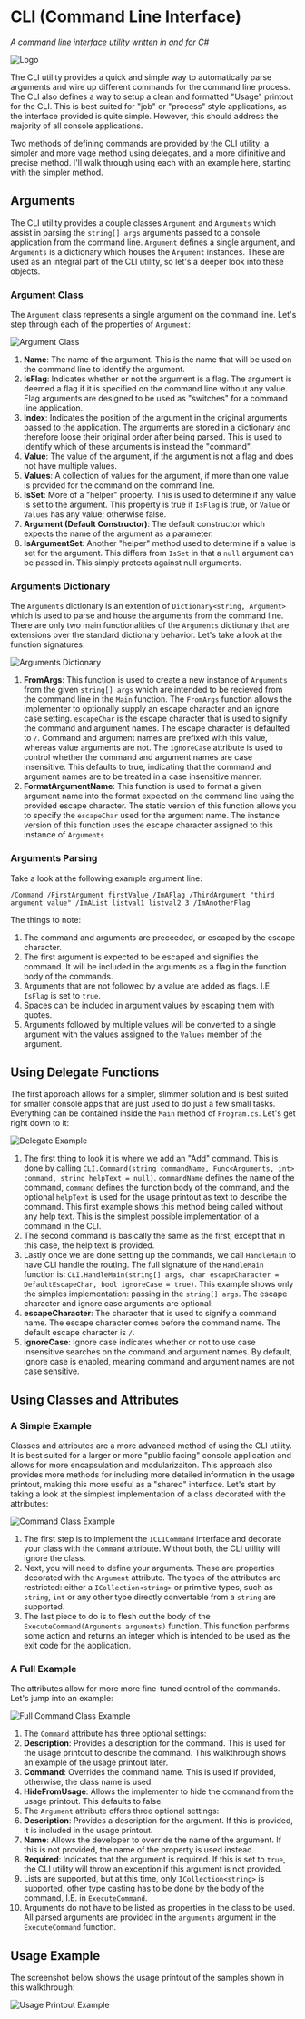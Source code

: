 # CLI (Command Line Interface)
_A command line interface utility written in and for C#_

![Logo](http://i.imgur.com/bchzEGf.png)

The CLI utility provides a quick and simple way to automatically parse arguments and wire up different commands for the command line process.  The CLI also defines a way to setup a clean and formatted "Usage" printout for the CLI.  This is best suited for "job" or "process" style applications, as the interface provided is quite simple.  However, this should address the majority of all console applications.

Two methods of defining commands are provided by the CLI utility; a simpler and more vage method using delegates, and a more difinitive and precise method.  I'll walk through using each with an example here, starting with the simpler method.

## Arguments
The CLI utility provides a couple classes `Argument` and `Arguments` which assist in parsing the `string[] args` arguments passed to a console application from the command line. `Argument` defines a single argument, and `Arguments` is a dictionary which houses the `Argument` instances.  These are used as an integral part of the CLI utility, so let's a deeper look into these objects.

### Argument Class
The `Argument` class represents a single argument on the command line.  Let's step through each of the properties of `Argument`:

![Argument Class](http://i.imgur.com/iKUd0QL.png)

1. **Name**: The name of the argument.  This is the name that will be used on the command line to identify the argument.
2. **IsFlag**: Indicates whether or not the argument is a flag.  The argument is deemed a flag if it is specified on the command line without any value.  Flag arguments are designed to be used as "switches" for a command line application.
3. **Index**: Indicates the position of the argument in the original arguments passed to the application.  The arguments are stored in a dictionary and therefore loose their original order after being parsed.  This is used to identify which of these arguments is instead the "command".
4. **Value**: The value of the argument, if the argument is not a flag and does not have multiple values.
5. **Values**: A collection of values for the argument, if more than one value is provided for the command on the command line.
6. **IsSet**: More of a "helper" property.  This is used to determine if any value is set to the argument.  This property is true if `IsFlag` is true, or `Value` or `Values` has any value; otherwise false.
7. **Argument (Default Constructor)**: The default constructor which expects the name of the argument as a parameter.
8. **IsArgumentSet**: Another "helper" method used to determine if a value is set for the argument.  This differs from `IsSet` in that a `null` argument can be passed in.  This simply protects against null arguments.

### Arguments Dictionary
The `Arguments` dictionary is an extention of `Dictionary<string, Argument>` which is used to parse and house the arguments from the command line.  There are only two main functionalities of the `Arguments` dictionary that are extensions over the standard dictionary behavior.  Let's take a look at the function signatures:

![Arguments Dictionary](http://i.imgur.com/Y0o9deK.png)

1. **FromArgs**: This function is used to create a new instance of `Arguments` from the given `string[] args` which are intended to be recieved from the command line in the `Main` function.  The `FromArgs` function allows the implementer to optionally supply an escape character and an ignore case setting.  `escapeChar` is the escape character that is used to signify the command and argument names.  The escape character is defaulted to `/`.  Command and argument names are prefixed with this value, whereas value arguments are not.  The `ignoreCase` attribute is used to control whether the command and argument names are case insensitive.  This defaults to true, indicating that the command and argument names are to be treated in a case insensitive manner.
2. **FormatArgumentName**: This function is used to format a given argument name into the format expected on the command line using the provided escape character.  The static version of this function allows you to specify the `escapeChar` used for the argument name.  The instance version of this function uses the escape character assigned to this instance of `Arguments`

### Arguments Parsing
Take a look at the following example argument line:

`/Command /FirstArgument firstValue /ImAFlag /ThirdArgument "third argument value" /ImAList listval1 listval2 3 /ImAnotherFlag`

The things to note:  

1. The command and arguments are preceeded, or escaped by the escape character.
2. The first argument is expected to be escaped and signifies the command.  It will be included in the arguments as a flag in the function body of the commands.
3. Arguments that are not followed by a value are added as flags.  I.E. `IsFlag` is set to `true`.
4. Spaces can be included in argument values by escaping them with quotes.
5. Arguments followed by multiple values will be converted to a single argument with the values assigned to the `Values` member of the argument.

## Using Delegate Functions
The first approach allows for a simpler, slimmer solution and is best suited for smaller console apps that are just used to do just a few small tasks.  Everything can be contained inside the `Main` method of `Program.cs`.  Let's get right down to it:

![Delegate Example](http://i.imgur.com/sf19znU.png)

1. The first thing to look it is where we add an "Add" command.  This is done by calling `CLI.Command(string commandName, Func<Arguments, int> command, string helpText = null)`.  `commandName` defines the name of the command, `command` defines the function body of the command, and the optional `helpText` is used for the usage printout as text to describe the command.  This first example shows this method being called without any help text.  This is the simplest possible implementation of a command in the CLI.
2. The second command is basically the same as the first, except that in this case, the help text is provided.
3. Lastly once we are done setting up the commands, we call `HandleMain` to have CLI handle the routing.  The full signature of the `HandleMain` function is: `CLI.HandleMain(string[] args, char escapeCharacter = DefaultEscapeChar, bool ignoreCase = true)`.  This example shows only the simples implementation: passing in the `string[] args`.  The escape character and ignore case arguments are optional:
  1. **escapeCharacter**: The character that is used to signify a command name.  The escape character comes before the command name.  The default escape character is `/`.
  2. **ignoreCase**: Ignore case indicates whether or not to use case insensitive searches on the command and argument names.  By default, ignore case is enabled, meaning command and argument names are not case sensitive.

## Using Classes and Attributes
### A Simple Example
Classes and attributes are a more advanced method of using the CLI utility.  It is best suited for a larger or more "public facing" console application and allows for more encapsulation and modularizaiton.  This approach also provides more methods for including more detailed information in the usage printout, making this more useful as a "shared" interface.  Let's start by taking a look at the simplest implementation of a class decorated with the attributes:

![Command Class Example](http://i.imgur.com/qXMv8GK.png)

1. The first step is to implement the `ICLICommand` interface and decorate your class with the `Command` attribute.  Without both, the CLI utility will ignore the class.
2. Next, you will need to define your arguments.  These are properties decorated with the `Argument` attribute.  The types of the attributes are restricted: either a `ICollection<string>` or primitive types, such as `string`, `int` or any other type directly convertable from a `string` are supported.
3. The last piece to do is to flesh out the body of the `ExecuteCommand(Arguments arguments)` function.  This function performs some action and returns an integer which is intended to be used as the exit code for the application.

### A Full Example
The attributes allow for more more fine-tuned control of the commands.  Let's jump into an example:

![Full Command Class Example](http://i.imgur.com/itpZp97.png)

1. The `Command` attribute has three optional settings:
  1. **Description**: Provides a description for the command.  This is used for the usage printout to describe the command.  This walkthrough shows an example of the usage printout later.
  2. **Command**: Overrides the command name.  This is used if provided, otherwise, the class name is used.
  3. **HideFromUsage**: Allows the implementer to hide the command from the usage printout.  This defaults to false.
2. The `Argument` attribute offers three optional settings:
  1. **Description**: Provides a description for the argument.  If this is provided, it is included in the usage printout.
  2. **Name**: Allows the developer to override the name of the argument.  If this is not provided, the name of the property is used instead.
  3. **Required**: Indicates that the argument is required.  If this is set to `true`, the CLI utility will throw an exception if this argument is not provided.
3. Lists are supported, but at this time, only `ICollection<string>` is supported, other type casting has to be done by the body of the command, I.E. in `ExecuteCommand`.
4. Arguments do not have to be listed as properties in the class to be used.  All parsed arguments are provided in the `arguments` argument in the `ExecuteCommand` function.

## Usage Example
The screenshot below shows the usage printout of the samples shown in this walkthrough:

![Usage Printout Example](http://i.imgur.com/mzjOHmf.png)
